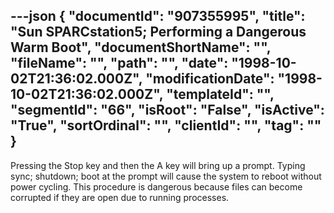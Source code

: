 ---json
{
  "documentId": "907355995",
  "title": "Sun SPARCstation5; Performing a Dangerous Warm Boot",
  "documentShortName": "",
  "fileName": "",
  "path": "",
  "date": "1998-10-02T21:36:02.000Z",
  "modificationDate": "1998-10-02T21:36:02.000Z",
  "templateId": "",
  "segmentId": "66",
  "isRoot": "False",
  "isActive": "True",
  "sortOrdinal": "",
  "clientId": "",
  "tag": ""
}
---

Pressing the Stop key and then the A key will bring up a prompt. Typing sync; shutdown; boot at the prompt will cause the system to reboot without power cycling. This procedure is dangerous because files can become corrupted if they are open due to running processes.
